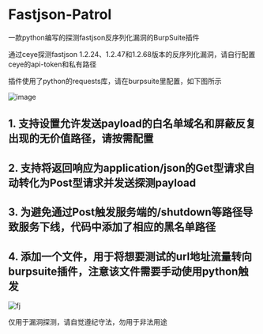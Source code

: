 # Fastjson-Patrol

一款python编写的探测fastjson反序列化漏洞的BurpSuite插件

通过ceye探测fastjson 1.2.24、1.2.47和1.2.68版本的反序列化漏洞，请自行配置ceye的api-token和私有路径

插件使用了python的requests库，请在burpsuite里配置，如下图所示

![image](https://user-images.githubusercontent.com/20917372/115944170-bf121a00-a4e6-11eb-8dbb-2da5edd55f70.png)

## 1. 支持设置允许发送payload的白名单域名和屏蔽反复出现的无价值路径，请按需配置

## 2. 支持将返回响应为application/json的Get型请求自动转化为Post型请求并发送探测payload

## 3. 为避免通过Post触发服务端的/shutdown等路径导致服务下线，代码中添加了相应的黑名单路径

## 4. 添加一个文件，用于将想要测试的url地址流量转向burpsuite插件，注意该文件需要手动使用python触发


![fj](https://user-images.githubusercontent.com/20917372/110191993-8e0e5500-7e66-11eb-9bfc-1d250743aef5.png)


仅用于漏洞探测，请自觉遵纪守法，勿用于非法用途
